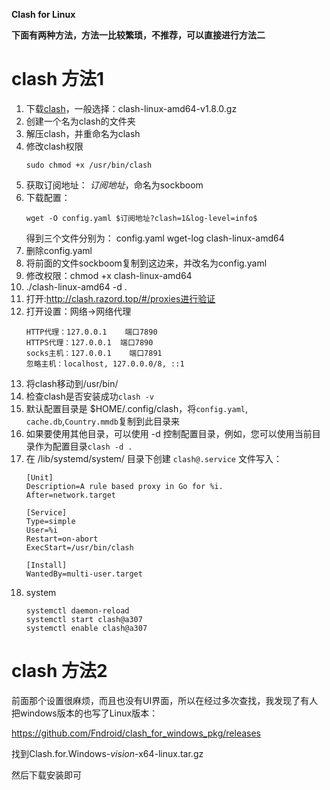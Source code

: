 **Clash for Linux**

**下面有两种方法，方法一比较繁琐，不推荐，可以直接进行方法二**
# clash 方法1

1. 下载[clash](https://github.com/Dreamacro/clash/releases)，一般选择：clash-linux-amd64-v1.8.0.gz
2. 创建一个名为clash的文件夹
3. 解压clash，并重命名为clash
4. 修改clash权限
   ```
   sudo chmod +x /usr/bin/clash
   ```
5. 获取订阅地址：
    $订阅地址$，命名为sockboom
6. 下载配置：
   ```
   wget -O config.yaml $订阅地址?clash=1&log-level=info$
   ```
   得到三个文件分别为：
    config.yaml
    wget-log
    clash-linux-amd64
7. 删除config.yaml
8.  将前面的文件sockboom复制到这边来，并改名为config.yaml
9.  修改权限：chmod +x clash-linux-amd64
10. ./clash-linux-amd64 -d .
11. 打开:http://clash.razord.top/#/proxies进行验证
12. 打开设置：网络->网络代理
    ```
    HTTP代理：127.0.0.1    端口7890
    HTTPS代理：127.0.0.1  端口7890
    socks主机：127.0.0.1    端口7891
    忽略主机：localhost, 127.0.0.0/8, ::1
    ```
13. 将clash移动到/usr/bin/
14. 检查clash是否安装成功`clash -v`
15. 默认配置目录是 $HOME/.config/clash，将`config.yaml`, `cache.db`,`Country.mmdb`复制到此目录来
16. 如果要使用其他目录，可以使用 -d 控制配置目录，例如，您可以使用当前目录作为配置目录`clash -d .`
17. 在 /lib/systemd/system/ 目录下创建 `clash@.service` 文件写入：
    ```
    [Unit]
    Description=A rule based proxy in Go for %i.
    After=network.target

    [Service]
    Type=simple
    User=%i
    Restart=on-abort
    ExecStart=/usr/bin/clash

    [Install]
    WantedBy=multi-user.target
    ```
18. system
    ```
    systemctl daemon-reload
    systemctl start clash@a307
    systemctl enable clash@a307
    ```

# clash 方法2
前面那个设置很麻烦，而且也没有UI界面，所以在经过多次查找，我发现了有人把windows版本的也写了Linux版本：

https://github.com/Fndroid/clash_for_windows_pkg/releases

找到Clash.for.Windows-$vision$-x64-linux.tar.gz

然后下载安装即可
